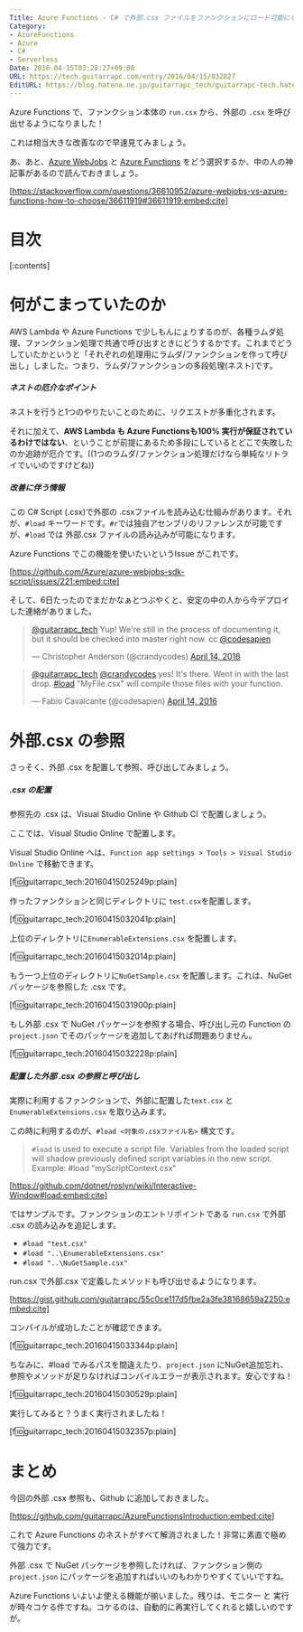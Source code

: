 ```yaml
---
Title: Azure Functions - C# で外部.csx ファイルをファンクションにロード可能になりました
Category:
- AzureFunctions
- Azure
- C#
- Serverless
Date: 2016-04-15T03:28:27+09:00
URL: https://tech.guitarrapc.com/entry/2016/04/15/032827
EditURL: https://blog.hatena.ne.jp/guitarrapc_tech/guitarrapc-tech.hatenablog.com/atom/entry/10328537792371201379
---
```


Azure Functions で、ファンクション本体の ```run.csx``` から、外部の ```.csx``` を呼び出せるようになりました！

これは相当大きな改善なので早速見てみましょう。

あ、あと、[Azure WebJobs](https://azure.microsoft.com/en-us/documentation/articles/web-sites-create-web-jobs/) と [Azure Functions](https://azure.microsoft.com/en-us/services/functions/) をどう選択するか、中の人の神記事があるので読んでおきましょう。

[https://stackoverflow.com/questions/36610952/azure-webjobs-vs-azure-functions-how-to-choose/36611919#36611919:embed:cite]



# 目次

[:contents]

# 何がこまっていたのか

AWS Lambda や Azure Functions で少しもんにょりするのが、各種ラムダ処理、ファンクション処理で共通で呼び出すときにどうするかです。これまでどうしていたかというと「それぞれの処理用にラムダ/ファンクションを作って呼び出し」しました。つまり、ラムダ/ファンクションの多段処理(ネスト)です。

##### ネストの厄介なポイント

ネストを行うと1つのやりたいことのために、リクエストが多重化されます。

それに加えて、**AWS Lambda も Azure Functionsも100% 実行が保証されているわけではない**、ということが前提にあるため多段にしているとどこで失敗したのか追跡が厄介です。((1つのラムダ/ファンクション処理だけなら単純なリトライでいいのですけどね))

##### 改善に伴う情報

この C# Script (.csx)で外部の .csxファイルを読み込む仕組みがあります。それが、```#load``` キーワードです。```#r```では独自アセンブリのリファレンスが可能ですが、```#load``` では 外部.csx ファイルの読み込みが可能になります。

Azure Functions でこの機能を使いたいというIssue がこれです。

[https://github.com/Azure/azure-webjobs-sdk-script/issues/221:embed:cite]

そして、6日たったのでまだかなぁとつぶやくと、安定の中の人から今デプロイした連絡がありました。

<blockquote class="twitter-tweet" data-lang="en"><p lang="en" dir="ltr"><a href="https://twitter.com/guitarrapc_tech">@guitarrapc_tech</a> Yup! We&#39;re still in the process of documenting it, but it should be checked into master right now. cc <a href="https://twitter.com/codesapien">@codesapien</a></p>&mdash; Christopher Anderson (@crandycodes) <a href="https://twitter.com/crandycodes/status/720497268147798016">April 14, 2016</a></blockquote>
<script async src="//platform.twitter.com/widgets.js" charset="utf-8"></script>

<blockquote class="twitter-tweet" data-lang="en"><p lang="en" dir="ltr"><a href="https://twitter.com/guitarrapc_tech">@guitarrapc_tech</a> <a href="https://twitter.com/crandycodes">@crandycodes</a> yes! It&#39;s there. Went in with the last drop. <a href="https://twitter.com/hashtag/load?src=hash">#load</a> &quot;MyFile.csx&quot; will compile those files with your function.</p>&mdash; Fabio Cavalcante (@codesapien) <a href="https://twitter.com/codesapien/status/720516274128875520">April 14, 2016</a></blockquote>
<script async src="//platform.twitter.com/widgets.js" charset="utf-8"></script>


# 外部.csx の参照

さっそく、外部 .csx を配置して参照、呼び出してみましょう。

##### .csx の配置

参照先の .csx は、Visual Studio Online や Github CI で配置しましょう。

ここでは、Visual Studio Online で配置します。

Visual Studio Online へは、```Function app settings > Tools > Visual Studio Online``` で移動できます。

[f:id:guitarrapc_tech:20160415025249p:plain]

作ったファンクションと同じディレクトリに ```test.csx```を配置します。

[f:id:guitarrapc_tech:20160415032041p:plain]

上位のディレクトリに```EnumerableExtensions.csx``` を配置します。

[f:id:guitarrapc_tech:20160415032014p:plain]

もう一つ上位のディレクトリに```NuGetSample.csx``` を配置します。これは、NuGet パッケージを参照した .csx です。

[f:id:guitarrapc_tech:20160415031900p:plain]

もし外部 .csx で NuGet パッケージを参照する場合、呼び出し元の Function の ```project.json``` でそのパッケージを追加してあげれば問題ありません。

[f:id:guitarrapc_tech:20160415032228p:plain]

##### 配置した外部 .csx の参照と呼び出し

実際に利用するファンクションで、外部に配置した```text.csx``` と ```EnumerableExtensions.csx``` を取り込みます。

この時に利用するのが、```#load <対象の.csxファイル名>``` 構文です。

> ```#load``` is used to execute a script file. Variables from the loaded script will shadow previously defined script variables in the new script. Example: #load "myScriptContext.csx"

[https://github.com/dotnet/roslyn/wiki/Interactive-Window#load:embed:cite]

ではサンプルです。ファンクションのエントリポイントである ```run.csx``` で外部 .csx の読み込みを追記します。

- ```#load "test.csx"```
- ```#load "..\EnumerableExtensions.csx"```
- ```#load "..\NuGetSample.csx"```

run.csx で外部.csx で定義したメソッドも呼び出せるようになります。

[https://gist.github.com/guitarrapc/55c0ce117d5fbe2a3fe38168659a2250:embed:cite]

コンパイルが成功したことが確認できます。

[f:id:guitarrapc_tech:20160415033344p:plain]

ちなみに、#load でみるパスを間違えたり、```project.json``` にNuGet追加忘れ、参照やメソッドが足りなければコンパイルエラーが表示されます。安心ですね！

[f:id:guitarrapc_tech:20160415030529p:plain]

実行してみると？うまく実行されましたね！

[f:id:guitarrapc_tech:20160415032357p:plain]

# まとめ

今回の外部 .csx 参照も、Github に追加しておきました。

[https://github.com/guitarrapc/AzureFunctionsIntroduction:embed:cite]

これで Azure Functions のネストがすべて解消されました！非常に素直で極めて強力です。

外部 .csx で NuGet パッケージを参照したければ、ファンクション側の ```project.json``` にパッケージを追加すればいいのもわかりやすくていいですね。

Azure Functions いよいよ使える機能が揃いました。残りは、モニター と 実行が時々コケる件ですね。コケるのは、自動的に再実行してくれると嬉しいのですが。
